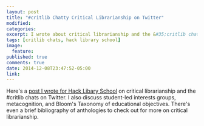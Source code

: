 ```yaml
---
layout: post
title: "#critlib Chatty Critical Librarianship on Twitter"
modified:
categories:
excerpt: I wrote about critical librarianship and the &#35;critlib chats on Twitter for Hack Library School.
tags: [critlib chats, hack library school]
image:
  feature:
published: true
comments: true
date: 2014-12-08T23:47:52-05:00
link: 
---
```


Here's a [post I wrote for Hack Libary School](http://hacklibschool.wordpress.com/2014/12/08/critlib-chatty-critical-librarianship-on-twitter/) on critical librarianship and the #critlib chats on Twitter. I also discuss student-led interests groups, metacognition, and Bloom's Taxonomy of educational objectives. There's even a brief bibliography of anthologies to check out for more on critical librarianship.   
